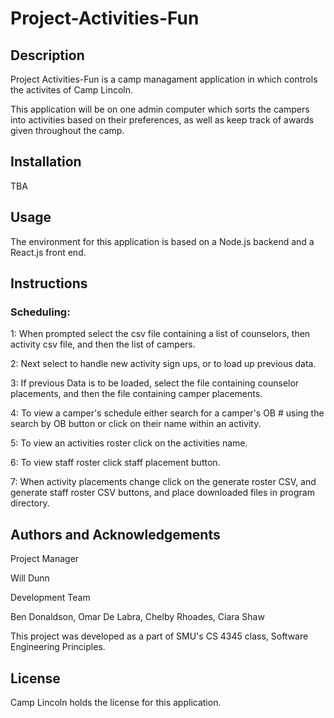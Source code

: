 # Project-Activities-Fun

## Description
Project Activities-Fun is a camp managament application in which controls the activites of Camp Lincoln.

This application will be on one admin computer which sorts the campers into activities based on their preferences, as well as keep track of awards given throughout the camp.

## Installation
TBA


## Usage
The environment for this application is based on a Node.js backend and a React.js front end. 
## Instructions
### Scheduling:
1: When prompted select the csv file containing a list of counselors, then activity csv file, and then the list of campers.

2: Next select to handle new activity sign ups, or to load up previous data.

3: If previous Data is to be loaded, select the file containing counselor placements, and then the file containing camper placements.

4: To view a camper's schedule either search for a camper's OB # using the search by OB button or click on their name within an activity.

5: To view an activities roster click on the activities name.

6: To view staff roster click staff placement button.

7: When activity placements change click on the generate roster CSV, and generate staff roster CSV buttons, and place downloaded files in program directory.



## Authors and Acknowledgements
Project Manager

Will Dunn

Development Team

Ben Donaldson, Omar De Labra, Chelby Rhoades, Ciara Shaw


This project was developed as a part of SMU's CS 4345 class, Software Engineering Principles.

## License
Camp Lincoln holds the license for this application. 
